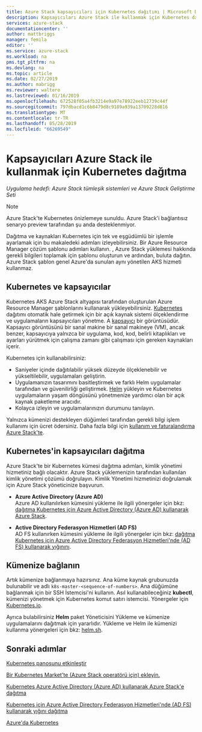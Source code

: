 ```yaml
---
title: Azure Stack kapsayıcıları için Kubernetes dağıtımı | Microsoft Docs
description: Kapsayıcıları Azure Stack ile kullanmak için Kubernetes dağıtmayı öğrenin.
services: azure-stack
documentationcenter: ''
author: mattbriggs
manager: femila
editor: ''
ms.service: azure-stack
ms.workload: na
pms.tgt_pltfrm: na
ms.devlang: na
ms.topic: article
ms.date: 02/27/2019
ms.author: mabrigg
ms.reviewer: waltero
ms.lastreviewed: 01/16/2019
ms.openlocfilehash: 672528f05a4fb3214e9a97e78922eeb12739c44f
ms.sourcegitcommit: 797dbacd1c6b8479d8c9189a939a13709228d816
ms.translationtype: MT
ms.contentlocale: tr-TR
ms.lasthandoff: 05/28/2019
ms.locfileid: "66269549"
---
```

# <a name="deploy-kubernetes-to-use-containers-with-azure-stack"></a>Kapsayıcıları Azure Stack ile kullanmak için Kubernetes dağıtma

*Uygulama hedefi: Azure Stack tümleşik sistemleri ve Azure Stack Geliştirme Seti*

> [!Note]  
> Azure Stack'te Kubernetes önizlemeye sunuldu. Azure Stack'i bağlantısız senaryo preview tarafından şu anda desteklenmiyor.

Dağıtma ve kaynakları Kubernetes için tek ve eşgüdümlü bir işlemle ayarlamak için bu makaledeki adımları izleyebilirsiniz. Bir Azure Resource Manager çözüm şablonu adımları kullanın. , Azure Stack yüklemesi hakkında gerekli bilgileri toplamak için şablonu oluşturun ve ardından, buluta dağıtın. Azure Stack şablon genel Azure'da sunulan aynı yönetilen AKS hizmeti kullanmaz.

## <a name="kubernetes-and-containers"></a>Kubernetes ve kapsayıcılar

Kubernetes AKS Azure Stack altyapısı tarafından oluşturulan Azure Resource Manager şablonlarını kullanarak yükleyebilirsiniz. [Kubernetes](https://kubernetes.io) dağıtımı otomatik hale getirmek için bir açık kaynak sistemi ölçeklendirme ve uygulamaların kapsayıcıları yönetme. A [kapsayıcı](https://www.docker.com/what-container) bir görüntüsüdür. Kapsayıcı görüntüsünü bir sanal makine bir sanal makineye (VM), ancak benzer, kapsayıcıya yalnızca bir uygulama, kod, kod, belirli kitaplıkları ve ayarları yürütmek için çalışma zamanı gibi çalışması için gereken kaynakları içerir.

Kubernetes için kullanabilirsiniz:

- Saniyeler içinde dağıtılabilir yüksek düzeyde ölçeklenebilir ve yükseltilebilir, uygulamaları geliştirin. 
- Uygulamanızın tasarımını basitleştirmek ve farklı Helm uygulamalar tarafından ve güvenilirliği geliştirmek. [Helm](https://github.com/kubernetes/helm) yükleyin ve Kubernetes uygulamaların yaşam döngüsünü yönetmenize yardımcı olan bir açık kaynak paketleme aracıdır.
- Kolayca izleyin ve uygulamalarınızın durumunu tanılayın.

Yalnızca kümenizi destekleyen düğümleri tarafından gerekli bilgi işlem kullanımı için ücret ödersiniz. Daha fazla bilgi için [kullanım ve faturalandırma Azure Stack'te](../operator/azure-stack-billing-and-chargeback.md).

## <a name="deploy-kubernetes-to-use-containers"></a>Kubernetes'in kapsayıcıları dağıtma

Azure Stack'te bir Kubernetes kümesi dağıtma adımları, kimlik yönetimi hizmetiniz bağlı olacaktır. Azure Stack yüklemenizin tarafından kullanılan kimlik yönetimi çözümü doğrulayın. Kimlik Yönetimi hizmetinizi doğrulamak için Azure Stack yöneticinize başvurun.

- **Azure Active Directory (Azure AD)**  
Azure AD kullanılırken kümesini yükleme ile ilgili yönergeler için bkz: [dağıtma Kubernetes için Azure Active Directory (Azure AD) kullanarak Azure Stack](azure-stack-solution-template-kubernetes-azuread.md).

- **Active Directory Federasyon Hizmetleri (AD FS)**  
AD FS kullanırken kümesini yükleme ile ilgili yönergeler için bkz: [dağıtma Kubernetes için Azure Active Directory Federasyon Hizmetleri'nde (AD FS) kullanarak yığınını](azure-stack-solution-template-kubernetes-adfs.md).

## <a name="connect-to-your-cluster"></a>Kümenize bağlanın

Artık kümenize bağlanmaya hazırsınız. Ana küme kaynak grubunuzda bulunabilir ve adlı `k8s-master-<sequence-of-numbers>`. Ana düğümüne bağlanmak için bir SSH İstemcisi'ni kullanın. Asıl kullanabileceğiniz **kubectl**, kümenizi yönetmek için Kubernetes komut satırı istemcisi. Yönergeler için [Kubernetes.io](https://kubernetes.io/docs/reference/kubectl/overview).

Ayrıca bulabilirsiniz **Helm** paket Yöneticisini Yükleme ve kümenize uygulamalarını dağıtmak için yararlıdır. Yükleme ve Helm ile kümenizi kullanma yönergeleri için bkz: [helm.sh](https://helm.sh/).

## <a name="next-steps"></a>Sonraki adımlar

[Kubernetes panosunu etkinleştir](azure-stack-solution-template-kubernetes-dashboard.md)

[Bir Kubernetes Market'te (Azure Stack operatörü için) ekleyin.](../operator/azure-stack-solution-template-kubernetes-cluster-add.md)

[Kubernetes Azure Active Directory (Azure AD) kullanarak Azure Stack'e dağıtma](azure-stack-solution-template-kubernetes-azuread.md)

[Kubernetes için Azure Active Directory Federasyon Hizmetleri'nde (AD FS) kullanarak yığını dağıtma](azure-stack-solution-template-kubernetes-adfs.md)

[Azure'da Kubernetes](https://docs.microsoft.com/azure/container-service/kubernetes/container-service-kubernetes-walkthrough)
